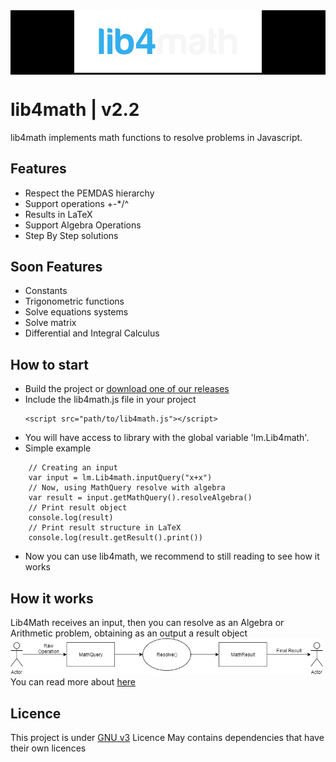 <div style="background:#000;text-align:center;">
    <img src="./doc/logoLib.png" width="300">
</div>

# lib4math | v2.2
lib4math implements math functions to resolve problems in Javascript.
## Features
- Respect the PEMDAS hierarchy
- Support operations +-*/^
- Results in LaTeX
- Support Algebra Operations
- Step By Step solutions

## Soon Features
- Constants
- Trigonometric functions
- Solve equations systems
- Solve matrix
- Differential and Integral Calculus

## How to start
- Build the project or [download one of our releases](https://github.com/AlexHoyos/Lib4Math/releases)
- Include the lib4math.js file in your project
    ```
    <script src="path/to/lib4math.js"></script>
    ```
- You will have access to library with the global variable 'lm.Lib4math'.
- Simple example
```
    // Creating an input
    var input = lm.Lib4math.inputQuery("x+x")
    // Now, using MathQuery resolve with algebra
    var result = input.getMathQuery().resolveAlgebra()
    // Print result object
    console.log(result)
    // Print result structure in LaTeX
    console.log(result.getResult().print())

```
- Now you can use lib4math, we recommend to still reading to see how it works

## How it works

Lib4Math receives an input, then you can resolve as an Algebra or Arithmetic problem, obtaining as an output a result object
<img src="./doc/simple-function.png" width="500">
You can read more about [here](#)

## Licence
This project is under [GNU v3](./LICENSE) Licence
May contains dependencies that have their own licences


